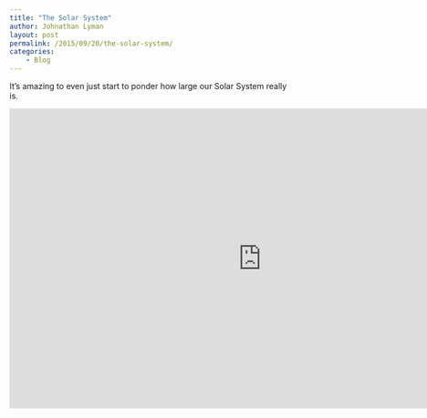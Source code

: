 ```yaml
---
title: "The Solar System"
author: Johnathan Lyman
layout: post
permalink: /2015/09/20/the-solar-system/
categories:
    - Blog
---
```


It’s amazing to even just start to ponder how large our Solar System really is.

<iframe class="youtube-player" type="text/html" width="882" height="527" src="https://www.youtube.com/embed/zR3Igc3Rhfg?version=3&amp;rel=1&amp;fs=1&amp;autohide=2&amp;showsearch=0&amp;showinfo=1&amp;iv_load_policy=1&amp;wmode=transparent" frameborder="0" allowfullscreen="true"></iframe>

